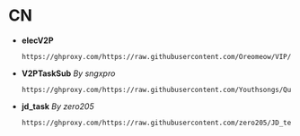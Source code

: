# CN
- **elecV2P**
  ```
  https://ghproxy.com/https://raw.githubusercontent.com/Oreomeow/VIP/main/Tasks/tasksubCN.json
  ```
  
- **V2PTaskSub** *By sngxpro*
  ```
  https://ghproxy.com/https://raw.githubusercontent.com/Youthsongs/QuanX/master/V2PTaskSub/sngxprov2p.json
  ```
    
- **jd_task** *By zero205*
  ```
  https://ghproxy.com/https://raw.githubusercontent.com/zero205/JD_tencent_scf/main/jd_task.json
  ```
